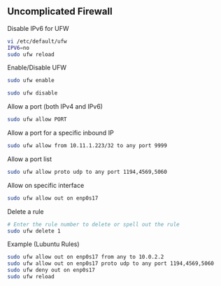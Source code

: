 ## Uncomplicated Firewall

Disable IPv6 for UFW

```bash
vi /etc/default/ufw
IPV6=no
sudo ufw reload
```

Enable/Disable UFW

```bash
sudo ufw enable

sudo ufw disable
```

Allow a port (both IPv4 and IPv6)

```bash
sudo ufw allow PORT
```

Allow a port for a specific inbound IP

```bash
sudo ufw allow from 10.11.1.223/32 to any port 9999
```

Allow a port list

```bash
sudo ufw allow proto udp to any port 1194,4569,5060
```

Allow on specific interface

```bash
sudo ufw allow out on enp0s17
```

Delete a rule

```bash
# Enter the rule number to delete or spell out the rule
sudo ufw delete 1
```



Example (Lubuntu Rules)

```bash
sudo ufw allow out on enp0s17 from any to 10.0.2.2
sudo ufw allow out on enp0s17 proto udp to any port 1194,4569,5060
sudo ufw deny out on enp0s17
sudo ufw reload
```

